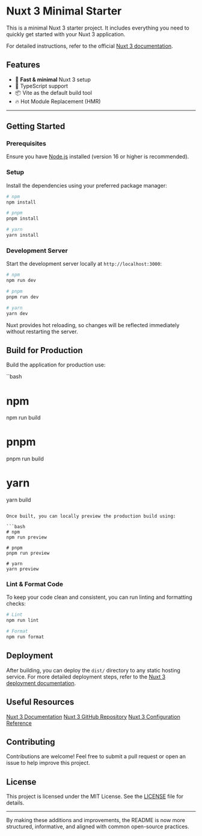 # Nuxt 3 Minimal Starter

This is a minimal Nuxt 3 starter project. It includes everything you need to quickly get started with your Nuxt 3 application.

For detailed instructions, refer to the official [Nuxt 3 documentation](https://nuxt.com/docs/getting-started/introduction).

## Features
- 🚀 **Fast & minimal** Nuxt 3 setup
- 🎯 TypeScript support
- 📦 Vite as the default build tool
- 🔥 Hot Module Replacement (HMR)

---

## Getting Started

### Prerequisites
Ensure you have [Node.js](https://nodejs.org/en/) installed (version 16 or higher is recommended).

### Setup

Install the dependencies using your preferred package manager:

```bash
# npm
npm install

# pnpm
pnpm install

# yarn
yarn install
```

### Development Server

Start the development server locally at `http://localhost:3000`:

```bash
# npm
npm run dev

# pnpm
pnpm run dev

# yarn
yarn dev
```

Nuxt provides hot reloading, so changes will be reflected immediately without restarting the server.

## Build for Production

Build the application for production use:

``bash
# npm
npm run build

# pnpm
pnpm run build

# yarn
yarn build
```

Once built, you can locally preview the production build using:

```bash
# npm
npm run preview

# pnpm
pnpm run preview

# yarn
yarn preview

```
### Lint & Format Code

To keep your code clean and consistent, you can run linting and formatting checks:

```bash
# Lint
npm run lint

# Format
npm run format
```

## Deployment

After building, you can deploy the `dist/` directory to any static hosting service. For more detailed deployment steps, refer to the [Nuxt 3 deployment documentation](https://nuxt.com/docs/getting-started/deployment).

## Useful Resources

[Nuxt 3 Documentation](https://nuxt.com/docs/getting-started/introduction)
[Nuxt 3 GitHub Repository](https://github.com/nuxt/nuxt)
[Nuxt 3 Configuration Reference]()

## Contributing

Contributions are welcome! Feel free to submit a pull request or open an issue to help improve this project.

## License

This project is licensed under the MIT License. See the [LICENSE]() file for details.

---

By making these additions and improvements, the README is now more structured, informative, and aligned with common open-source practices.